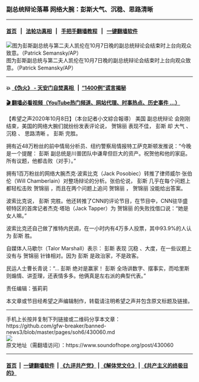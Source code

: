 ### 副总统辩论落幕 网络大腕：彭斯大气、沉稳、思路清晰
------------------------

#### [首页](https://github.com/gfw-breaker/banned-news3/blob/master/README.md) &nbsp;&nbsp;|&nbsp;&nbsp; [法轮功真相](https://github.com/begood0513/basic/blob/master/README.md)  &nbsp;&nbsp;|&nbsp;&nbsp; [手把手翻墙教程](https://github.com/gfw-breaker/guides/wiki)  &nbsp;&nbsp;|&nbsp;&nbsp; [一键翻墙软件](https://github.com/gfw-breaker/nogfw/blob/master/README.md)  



<div><img alt="图为彭斯副总统与第二夫人凯伦在10月7日晚的副总统辩论会结束时上台向观众致意。（Patrick Semansky/AP）" src="https://img.soundofhope.org/2020-10/10-8-2-1-1602161128513.jpeg"/>
<br/><figcaption class="caption">
 图为彭斯副总统与第二夫人凯伦在10月7日晚的副总统辩论会结束时上台向观众致意。（Patrick Semansky/AP）
</figcaption></div><hr/>

#### 💥 [《伪火》 - 天安门自焚真相 ](http://158.247.195.190:10000/videos/blog/weihuo.html)&nbsp; |&nbsp; [“1400例”谎言揭秘  ](http://158.247.195.190:10000/videos/blog/jiexi1400.html)

#### [ 🎬  翻墙必看视频（YouTube热门频道、网站代理、时事热点、历史事件 ...）](https://github.com/gfw-breaker/links/blob/master/banned.md)

<div><div class="Content__Wrapper sc-1bvya0-0 grZQxZ">
 <p class="meta-top">
  <span class="meta">
   【希望之声2020年10月8日】（本台記者小文綜合報導）
  </span>
  美国
  <ok href="/term/389818">
   副总统辩论
  </ok>
  会刚刚结束，美国的网络大腕们就纷纷发表评论说，
  <ok href="/term/348484">
   贺锦丽
  </ok>
  表现不佳，
  <ok href="/term/1632">
   彭斯
  </ok>
  却
  <ok href="/term/54023">
   大气
  </ok>
  、
  <ok href="/term/392992">
   沉稳
  </ok>
  、
  <ok href="/term/392995">
   思路清晰
  </ok>
  。
  <ok href="/term/1632">
   彭斯
  </ok>
  完胜。
 </p>
 <p>
  拥有近48万粉丝的前中情局分析员、纽约警察局情报特工萨克斯顿发推说：“今晚是一个提醒：
  <ok href="/term/1632">
   彭斯
  </ok>
  副总统是川普团队中谦卑但巨大的资产。祝贺他和他的家庭。所有议题，他都击败（对手）。”
 </p>
 <div class="AD_Embed__Wrap-sc-1xslmin-0 igMuqX module desktop">
  <div>
  </div>
 </div>
 <p>
  拥有1百万粉丝的网络大腕杰克·波索比克（Jack Posobiec）转推了律师威尔·张伯伦（Will Chamberlain）对整场辩论的分析。张伯伦说，
  <ok href="/term/1632">
   彭斯
  </ok>
  几乎在每个问题上都轻松击败
  <ok href="/term/348484">
   贺锦丽
  </ok>
  ，而且在两个问题上追问
  <ok href="/term/348484">
   贺锦丽
  </ok>
  ，
  <ok href="/term/348484">
   贺锦丽
  </ok>
  没能给出答案。
 </p>
 <p>
  波索比克说，
  <ok href="/term/1632">
   彭斯
  </ok>
  完胜。他还转推了CNN的评论节目，在节目中，CNN驻华盛顿特区的首席记者杰克·塔珀（Jack Tapper）为
  <ok href="/term/348484">
   贺锦丽
  </ok>
  的失败找借口说：“她是女人嘛。”
 </p>
 <p>
  波索比克还自己做了推特内民调，在一小时内有4万多人投票，其中93.9%的人认为
  <ok href="/term/1632">
   彭斯
  </ok>
  胜。
 </p>
 <p>
  自媒体人马歇尔（Talor Marshall）表示：
  <ok href="/term/1632">
   彭斯
  </ok>
  表现
  <ok href="/term/392992">
   沉稳
  </ok>
  、大度，在一些议题上没有与
  <ok href="/term/348484">
   贺锦丽
  </ok>
  针锋相对。因为
  <ok href="/term/1632">
   彭斯
  </ok>
  是政治家，不是政客。
 </p>
 <p>
  民运人士曹长青说：“...
  <ok href="/term/1632">
   彭斯
  </ok>
  绝对是赢家！
  <ok href="/term/1632">
   彭斯
  </ok>
  全场讲数字、摆事实，而哈里斯则煽情、讲歪理，还表情多多。他俩真是左右派的典型代表。”
 </p>
 <p class="meta-btm">
  责任编辑：張莉莉
 </p>
 <p class="meta-btm">
  本文章或节目经希望之声编辑制作，转载请注明希望之声并包含原文标题及链接。
 </p>
</div>
</div>
<hr/>
手机上长按并复制下列链接或二维码分享本文章：<br/>
https://github.com/gfw-breaker/banned-news3/blob/master/pages/soh6/430060.md <br/>
<a href='https://github.com/gfw-breaker/banned-news3/blob/master/pages/soh6/430060.md'><img src='https://github.com/gfw-breaker/banned-news3/blob/master/pages/soh6/430060.md.png'/></a> <br/>
原文地址（需翻墙访问）：https://www.soundofhope.org/post/430060


------------------------
#### [首页](https://github.com/gfw-breaker/banned-news3/blob/master/README.md) &nbsp;|&nbsp; [一键翻墙软件](https://github.com/gfw-breaker/nogfw/blob/master/README.md) &nbsp;| [《九评共产党》](https://github.com/gfw-breaker/9ping.md/blob/master/README.md#九评之一评共产党是什么) | [《解体党文化》](https://github.com/gfw-breaker/jtdwh.md/blob/master/README.md) | [《共产主义的终极目的》](https://github.com/gfw-breaker/gczydzjmd.md/blob/master/README.md)


<img src='http://gfw-breaker.win/banned-news3/pages/soh6/430060.md' width='0px' height='0px'/>